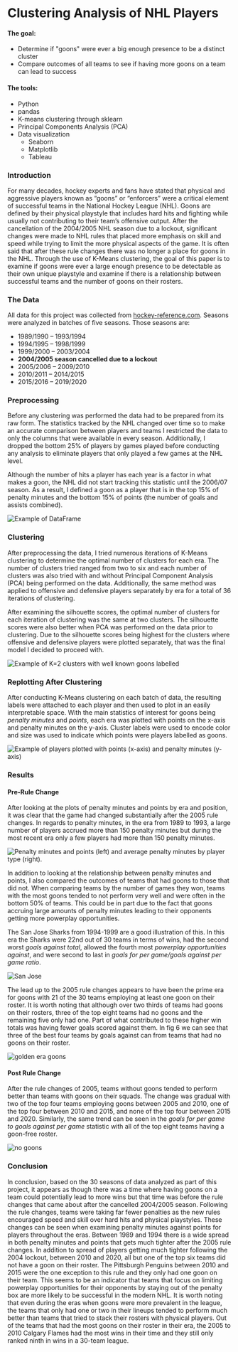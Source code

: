 # Clustering Analysis of NHL Players

#### The goal:
* Determine if "goons" were ever a big enough presence to be a distinct cluster
* Compare outcomes of all teams to see if having more goons on a team can lead to success

#### The tools:
* Python
* pandas
* K-means clustering through sklearn
* Principal Components Analysis (PCA)
* Data visualization
    * Seaborn
    * Matplotlib
    * Tableau

### Introduction
For many decades, hockey experts and fans have stated that physical and aggressive players known as “goons” or “enforcers” were a critical element of successful teams in the National Hockey League (NHL). Goons are defined by their physical playstyle that includes hard hits and fighting while usually not contributing to their team’s offensive output. After the cancellation of the 2004/2005 NHL season due to a lockout, significant changes were made to NHL rules that placed more emphasis on skill and speed while trying to limit the more physical aspects of the game. It is often said that after these rule changes there was no longer a place for goons in the NHL. Through the use of K-Means clustering, the goal of this paper is to examine if goons were ever a large enough presence to be detectable as their own unique playstyle and examine if there is a relationship between successful teams and the number of goons on their rosters.

### The Data
All data for this project was collected from [hockey-reference.com](https://www.hockey-reference.com). Seasons were analyzed in batches of five seasons. Those seasons are:

* 1989/1990 – 1993/1994
* 1994/1995 – 1998/1999
* 1999/2000 – 2003/2004
* **2004/2005 season cancelled due to a lockout**
* 2005/2006 – 2009/2010
* 2010/2011 – 2014/2015
* 2015/2016 – 2019/2020

### Preprocessing
Before any clustering was performed the data had to be prepared from its raw form. The statistics tracked by the NHL changed over time so to make an accurate comparison between players and teams I restricted the data to only the columns that were available in every season. Additionally, I dropped the bottom 25% of players by games played before conducting any analysis to eliminate players that only played a few games at the NHL level.

Although the number of hits a player has each year is a factor in what makes a goon, the NHL did not start tracking this statistic until the 2006/07 season. As a result, I defined a goon as a player that is in the top 15% of penalty minutes and the bottom 15% of points (the number of goals and assists combined).

![Example of DataFrame](figs/other/gh1.png)

### Clustering
After preprocessing the data, I tried numerous iterations of K-Means clustering to determine the optimal number of clusters for each era. The number of clusters tried ranged from two to six and each number of clusters was also tried with and without Principal Component Analysis (PCA) being performed on the data. Additionally, the same method was applied to offensive and defensive players separately by era for a total of 36 iterations of clustering.

After examining the silhouette scores, the optimal number of clusters for each iteration of clustering was the same at two clusters. The silhouette scores were also better when PCA was performed on the data prior to clustering. Due to the silhouette scores being highest for the clusters where offensive and defensive players were plotted separately, that was the final model I decided to proceed with.

![Example of K=2 clusters with well known goons labelled](figs/cluster_plots/group4/2pca.png)

### Replotting After Clustering
After conducting K-Means clustering on each batch of data, the resulting labels were attached to each player and then used to plot in an easily interpretable space. With the main statistics of interest for goons being *penalty minutes* and *points*, each era was plotted with points on the x-axis and penalty minutes on the y-axis. Cluster labels were used to encode color and size was used to indicate which points were players labelled as goons.

![Example of players plotted with points (x-axis) and penalty minutes (y-axis)](figs/other/gh3.png)

### Results
#### Pre-Rule Change
After looking at the plots of penalty minutes and points by era and position, it was clear that the game had changed substantially after the 2005 rule changes. In regards to penalty minutes, in the era from 1989 to 1993, a large number of players accrued more than 150 penalty minutes but during the most recent era only a few players had more than 150 penalty minutes.

![Penalty minutes and points (left) and average penalty minutes by player type (right).](figs/other/gh2.png)

In addition to looking at the relationship between penalty minutes and points, I also compared the outcomes of teams that had goons to those that did not. When comparing teams by the number of games they won, teams with the most goons tended to not perform very well and were often in the bottom 50% of teams. This could be in part due to the fact that goons accruing large amounts of penalty minutes leading to their opponents getting more powerplay opportunities.

The San Jose Sharks from 1994-1999 are a good illustration of this. In this era the Sharks were 22nd out of 30 teams in terms of wins, had the second worst *goals against total*, allowed the fourth most *powerplay opportunities against*, and were second to last in *goals for per game/goals against per game ratio*.

![San Jose](figs/dashboards/group2.png)

The lead up to the 2005 rule changes appears to have been the prime era for goons with 21 of the 30 teams employing at least one goon on their roster. It is worth noting that although over two thirds of teams had goons on their rosters, three of the top eight teams had no goons and the remaining five only had one. Part of what contributed to these higher win totals was having fewer goals scored against them. In fig 6 we can see that three of the best four teams by goals against can from teams that had no goons on their roster.

![golden era goons](figs/dashboards/group3.png)

#### Post Rule Change
After the rule changes of 2005, teams without goons tended to perform better than teams with goons on their squads. The change was gradual with two of the top four teams employing goons between 2005 and 2010, one of the top four between 2010 and 2015, and none of the top four between 2015 and 2020. Similarly, the same trend can be seen in the *goals for per game to goals against per game* statistic with all of the top eight teams having a goon-free roster.

![no goons](figs/dashboards/group6.png)

### Conclusion
In conclusion, based on the 30 seasons of data analyzed as part of this project, it appears as though there was a time where having goons on a team could potentially lead to more wins but that time was before the rule changes that came about after the cancelled 2004/2005 season. Following the rule changes, teams were taking far fewer penalties as the new rules encouraged speed and skill over hard hits and physical playstyles. These changes can be seen when examining penalty minutes against points for players throughout the eras. Between 1989 and 1994 there is a wide spread in both penalty minutes and points that gets much tighter after the 2005 rule changes.
In addition to spread of players getting much tighter following the 2004 lockout, between 2010 and 2020, all but one of the top six teams did not have a goon on their roster. The Pittsburgh Penguins between 2010 and 2015 were the one exception to this rule and they only had one goon on their team. This seems to be an indicator that teams that focus on limiting powerplay opportunities for their opponents by staying out of the penalty box are more likely to be successful in the modern NHL.
It is worth noting that even during the eras when goons were more prevalent in the league, the teams that only had one or two in their lineups tended to perform much better than teams that tried to stack their rosters with physical players. Out of the teams that had the most goons on their roster in their era, the 2005 to 2010 Calgary Flames had the most wins in their time and they still only ranked ninth in wins in a 30-team league.